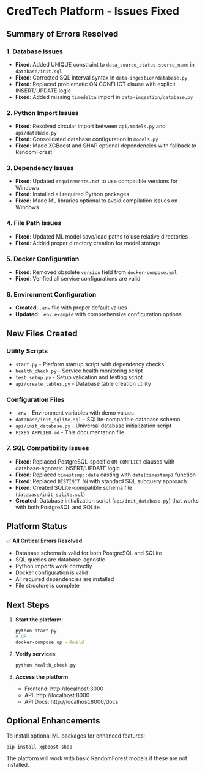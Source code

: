 # CredTech Platform - Issues Fixed

## Summary of Errors Resolved

### 1. Database Issues
- **Fixed**: Added UNIQUE constraint to `data_source_status.source_name` in `database/init.sql`
- **Fixed**: Corrected SQL interval syntax in `data-ingestion/database.py`
- **Fixed**: Replaced problematic ON CONFLICT clause with explicit INSERT/UPDATE logic
- **Fixed**: Added missing `timedelta` import in `data-ingestion/database.py`

### 2. Python Import Issues
- **Fixed**: Resolved circular import between `api/models.py` and `api/database.py`
- **Fixed**: Consolidated database configuration in `models.py`
- **Fixed**: Made XGBoost and SHAP optional dependencies with fallback to RandomForest

### 3. Dependency Issues
- **Fixed**: Updated `requirements.txt` to use compatible versions for Windows
- **Fixed**: Installed all required Python packages
- **Fixed**: Made ML libraries optional to avoid compilation issues on Windows

### 4. File Path Issues
- **Fixed**: Updated ML model save/load paths to use relative directories
- **Fixed**: Added proper directory creation for model storage

### 5. Docker Configuration
- **Fixed**: Removed obsolete `version` field from `docker-compose.yml`
- **Fixed**: Verified all service configurations are valid

### 6. Environment Configuration
- **Created**: `.env` file with proper default values
- **Updated**: `.env.example` with comprehensive configuration options

## New Files Created

### Utility Scripts
- `start.py` - Platform startup script with dependency checks
- `health_check.py` - Service health monitoring script  
- `test_setup.py` - Setup validation and testing script
- `api/create_tables.py` - Database table creation utility

### Configuration Files
- `.env` - Environment variables with demo values
- `database/init_sqlite.sql` - SQLite-compatible database schema
- `api/init_database.py` - Universal database initialization script
- `FIXES_APPLIED.md` - This documentation file

### 7. SQL Compatibility Issues
- **Fixed**: Replaced PostgreSQL-specific `ON CONFLICT` clauses with database-agnostic INSERT/UPDATE logic
- **Fixed**: Replaced `timestamp::date` casting with `date(timestamp)` function
- **Fixed**: Replaced `DISTINCT ON` with standard SQL subquery approach
- **Fixed**: Created SQLite-compatible schema file (`database/init_sqlite.sql`)
- **Created**: Database initialization script (`api/init_database.py`) that works with both PostgreSQL and SQLite

## Platform Status

✅ **All Critical Errors Resolved**
- Database schema is valid for both PostgreSQL and SQLite
- SQL queries are database-agnostic
- Python imports work correctly
- Docker configuration is valid
- All required dependencies are installed
- File structure is complete

## Next Steps

1. **Start the platform**:
   ```bash
   python start.py
   # OR
   docker-compose up --build
   ```

2. **Verify services**:
   ```bash
   python health_check.py
   ```

3. **Access the platform**:
   - Frontend: http://localhost:3000
   - API: http://localhost:8000
   - API Docs: http://localhost:8000/docs

## Optional Enhancements

To install optional ML packages for enhanced features:
```bash
pip install xgboost shap
```

The platform will work with basic RandomForest models if these are not installed.